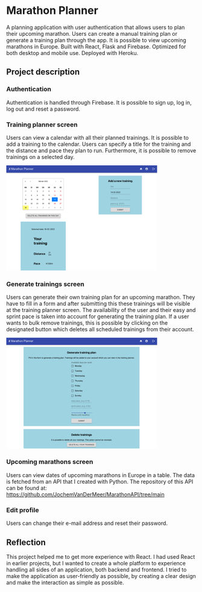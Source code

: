# Marathon Planner

A planning application with user authentication that allows users to plan their upcoming marathon. Users can create a manual training plan or generate a training plan through the app. It is possible to view upcoming marathons in Europe. Built with React, Flask and Firebase. Optimized for both desktop and mobile use. Deployed with Heroku.

## Project description

### Authentication
Authentication is handled through Firebase. It is possible to sign up, log in, log out and reset a password.

### Training planner screen
Users can view a calendar with all their planned trainings. It is possible to add a training to the calendar. Users can specify a title for the training and the distance and pace they plan to run. Furthermore, it is possible to remove trainings on a selected day. 

<img src="https://github.com/JochemVanDerMeer/MarathonPlanner/blob/main/public/screenshot1.png" width="400">

### Generate trainings screen
Users can generate their own training plan for an upcoming marathon. They have to fill in a form and after submitting this these trainings will be visible at the training planner screen. The availability of the user and their easy and sprint pace is taken into account for generating the training plan. If a user wants to bulk remove trainings, this is possible by clicking on the designated button which deletes all scheduled trainings from their account.

<img src="https://github.com/JochemVanDerMeer/MarathonPlanner/blob/main/public/screenshot2.png" width="400">

### Upcoming marathons screen
Users can view dates of upcoming marathons in Europe in a table. The data is fetched from an API that I created with Python. The repository of this API can be found at: https://github.com/JochemVanDerMeer/MarathonAPI/tree/main

### Edit profile
Users can change their e-mail address and reset their password.

## Reflection

This project helped me to get more experience with React. I had used React in earlier projects, but I wanted to create a whole platform to experience handling all sides of an application, both backend and frontend. I tried to make the application as user-friendly as possible, by creating a clear design and make the interaction as simple as possible.
